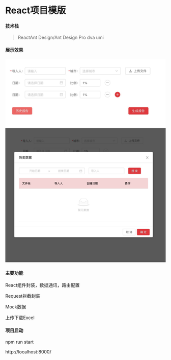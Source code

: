 
# React项目模版

#### 技术栈

> ReactAnt
> Design/Ant
> Design Pro
> dva
> umi

#### 展示效果

![Image text](https://github.com/zhangyuanliang/react-demo/blob/master/printscreen/1.jpg)
![Image text](https://github.com/zhangyuanliang/react-demo/blob/master/printscreen/2.jpg)

#### 主要功能

React组件封装，数据通讯，路由配置

Request拦截封装

Mock数据

上传下载Excel

#### 项目启动

npm run start

http://localhost:8000/
